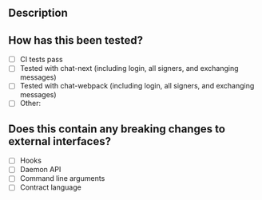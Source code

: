 <!--- Provide a general summary of your changes in the Title above -->

## Description

<!--- Describe your changes in detail -->

## How has this been tested?

- [ ] CI tests pass
- [ ] Tested with chat-next (including login, all signers, and exchanging messages)
- [ ] Tested with chat-webpack (including login, all signers, and exchanging messages)
- [ ] Other:

<!--- Please describe in detail how you tested your changes. -->
<!--- Include details of your testing environment, tests ran to see how -->
<!--- your change affects other areas of the code, etc. -->

## Does this contain any breaking changes to external interfaces?

<!--- Please describe in detail, if applicable, what changes this -->
<!--- PR makes to Canvas external interfaces. -->

- [ ] Hooks
- [ ] Daemon API
- [ ] Command line arguments
- [ ] Contract language
